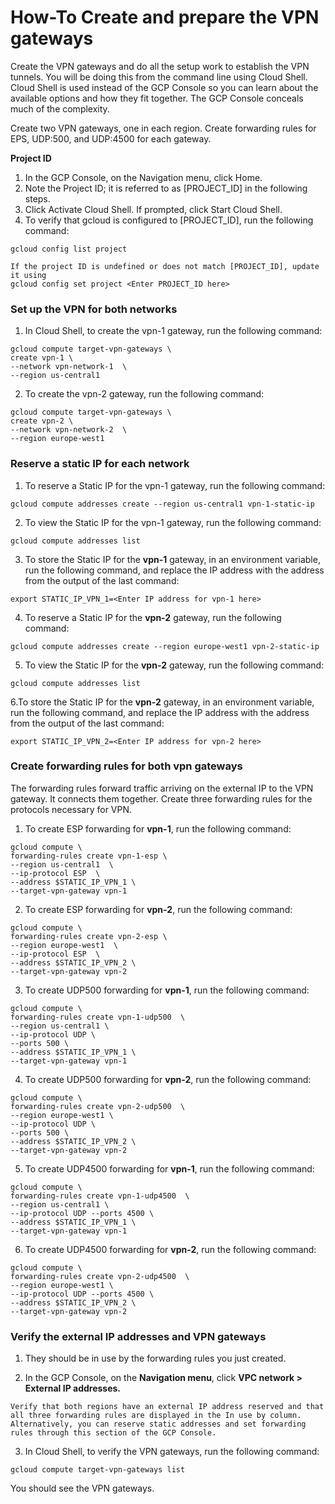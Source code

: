# How-To Create and prepare the VPN gateways

Create the VPN gateways and do all the setup work to establish the VPN tunnels. You will be doing this from the command line using Cloud Shell. Cloud Shell is used instead of the GCP Console so you can learn about the available options and how they fit together. The GCP Console conceals much of the complexity.

Create two VPN gateways, one in each region. Create forwarding rules for EPS, UDP:500, and UDP:4500 for each gateway.

**Project ID**

1. In the GCP Console, on the Navigation menu, click Home.
2. Note the Project ID; it is referred to as [PROJECT_ID] in the following steps.
3. Click Activate Cloud Shell. If prompted, click Start Cloud Shell.
4. To verify that gcloud is configured to [PROJECT_ID], run the following command:

```Console
gcloud config list project
```
 
 ```
If the project ID is undefined or does not match [PROJECT_ID], update it using
gcloud config set project <Enter PROJECT_ID here>
 ```

### Set up the VPN for both networks

1. In Cloud Shell, to create the vpn-1 gateway, run the following command:

```Console
gcloud compute target-vpn-gateways \
create vpn-1 \
--network vpn-network-1  \
--region us-central1
```

2. To create the vpn-2 gateway, run the following command:

```Console
gcloud compute target-vpn-gateways \
create vpn-2 \
--network vpn-network-2  \
--region europe-west1
```

### Reserve a static IP for each network

1. To reserve a Static IP for the vpn-1 gateway, run the following command:

```Console
gcloud compute addresses create --region us-central1 vpn-1-static-ip
```

2. To view the Static IP for the vpn-1 gateway, run the following command:

```Console
gcloud compute addresses list
```

3. To store the Static IP for the **vpn-1** gateway, in an environment variable, run the following command, and replace the IP address with the address from the output of the last command:

```Console
export STATIC_IP_VPN_1=<Enter IP address for vpn-1 here>
```

4. To reserve a Static IP for the **vpn-2** gateway, run the following command:

```Console
gcloud compute addresses create --region europe-west1 vpn-2-static-ip
```

5. To view the Static IP for the **vpn-2** gateway, run the following command:

```Console
gcloud compute addresses list
```

6.To store the Static IP for the **vpn-2** gateway, in an environment variable, run the following command, and replace the IP address with the address from the output of the last command:

```Console
export STATIC_IP_VPN_2=<Enter IP address for vpn-2 here>
```

### Create forwarding rules for both vpn gateways

The forwarding rules forward traffic arriving on the external IP to the VPN gateway. It connects them together. Create three forwarding rules for the protocols necessary for VPN.

1. To create ESP forwarding for **vpn-1**, run the following command:

```Console
gcloud compute \
forwarding-rules create vpn-1-esp \
--region us-central1  \
--ip-protocol ESP  \
--address $STATIC_IP_VPN_1 \
--target-vpn-gateway vpn-1
```

2. To create ESP forwarding for **vpn-2**, run the following command:

```Console
gcloud compute \
forwarding-rules create vpn-2-esp \
--region europe-west1  \
--ip-protocol ESP  \
--address $STATIC_IP_VPN_2 \
--target-vpn-gateway vpn-2
```

3. To create UDP500 forwarding for **vpn-1**, run the following command:

```Console
gcloud compute \
forwarding-rules create vpn-1-udp500  \
--region us-central1 \
--ip-protocol UDP \
--ports 500 \
--address $STATIC_IP_VPN_1 \
--target-vpn-gateway vpn-1
```

4. To create UDP500 forwarding for **vpn-2**, run the following command:

```Console
gcloud compute \
forwarding-rules create vpn-2-udp500  \
--region europe-west1 \
--ip-protocol UDP \
--ports 500 \
--address $STATIC_IP_VPN_2 \
--target-vpn-gateway vpn-2
```

5. To create UDP4500 forwarding for **vpn-1**, run the following command:

```Console
gcloud compute \
forwarding-rules create vpn-1-udp4500  \
--region us-central1 \
--ip-protocol UDP --ports 4500 \
--address $STATIC_IP_VPN_1 \
--target-vpn-gateway vpn-1
```

6. To create UDP4500 forwarding for **vpn-2**, run the following command:

```Console
gcloud compute \
forwarding-rules create vpn-2-udp4500  \
--region europe-west1 \
--ip-protocol UDP --ports 4500 \
--address $STATIC_IP_VPN_2 \
--target-vpn-gateway vpn-2
```

### Verify the external IP addresses and VPN gateways

1. They should be in use by the forwarding rules you just created.

2. In the GCP Console, on the **Navigation menu**, click **VPC network > External IP addresses.**

```
Verify that both regions have an external IP address reserved and that all three forwarding rules are displayed in the In use by column.
Alternatively, you can reserve static addresses and set forwarding rules through this section of the GCP Console.
```

3. In Cloud Shell, to verify the VPN gateways, run the following command:

```Console
gcloud compute target-vpn-gateways list
```

You should see the VPN gateways.

